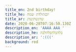 ```yaml
---
title_en: 2nd birthday!
title_he: יוםהולדת שמח
title_ar: שדגשדגשדג
date: 2020-06-28T07:16:50.130Z
description_en: 'AAAA AAA '
description_he: בלהבלהבלהלבה
description_ar: ':((('
background: red
---
```


